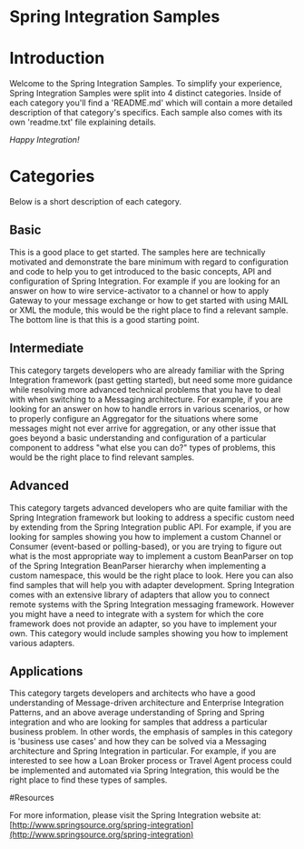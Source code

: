 Spring Integration Samples
==========================

# Introduction

Welcome to the Spring Integration Samples. To simplify your experience, Spring Integration Samples were split into 4 distinct categories. Inside of each category you'll find a 'README.md' which will contain a more detailed description of that category's specifics. Each sample also comes with its own 'readme.txt' file explaining details.

*Happy Integration!*

# Categories

Below is a short description of each category.

## Basic

This is a good place to get started. The samples here are technically motivated and demonstrate the bare minimum with regard to configuration and code to help you to get introduced to the basic concepts, API and configuration of Spring Integration. For example if you are looking for an answer on how to wire service-activator  to a channel or how to apply Gateway to your message exchange or how to get started with using MAIL or XML the module,  this would be the right place to find a relevant sample. The bottom line is that this is a good starting point.

## Intermediate

This category targets developers who are already familiar with the Spring Integration framework (past getting started), but need some more guidance while resolving more advanced technical problems that you have to deal with when switching to a Messaging architecture. For example, if you are looking for an answer on how to handle errors in various scenarios, or how to properly configure an Aggregator for the situations where some messages might not ever arrive  for aggregation, or any other issue that goes beyond a basic understanding and configuration of a particular component to address "what else you can do?" types of problems, this would be the right place to find relevant samples.

## Advanced

This category targets advanced developers who are quite familiar with the Spring Integration framework but looking to address a specific custom need by extending from the Spring Integration public API. For example, if you are looking for samples showing you how to implement a custom Channel or Consumer (event-based or polling-based), or you are trying to figure out what is the most appropriate way to implement a custom BeanParser on top of the Spring Integration BeanParser hierarchy when implementing a custom namespace, this would be the right place to look. Here you can also find samples that will help you with adapter development. Spring Integration comes with an extensive library of adapters that allow you to connect remote systems with the Spring Integration messaging framework. However you might have a need to integrate with a system for which the core framework does not provide an adapter, so you have to implement your own. This category would include samples showing you how to implement various adapters.

## Applications

This category targets developers and architects who have a good understanding of Message-driven architecture and Enterprise Integration Patterns, and an above average understanding of Spring and Spring integration and who are looking for samples that address a particular business problem. In other words, the emphasis of samples in this category is 'business use cases' and how they can be solved via a Messaging architecture and Spring Integration in particular. For example, if you are interested to see how a Loan Broker process or Travel Agent process could be implemented and automated via Spring Integration, this would be the right place to find these types of samples.

#Resources

For more information, please visit the Spring Integration website at: [http://www.springsource.org/spring-integration](http://www.springsource.org/spring-integration)
